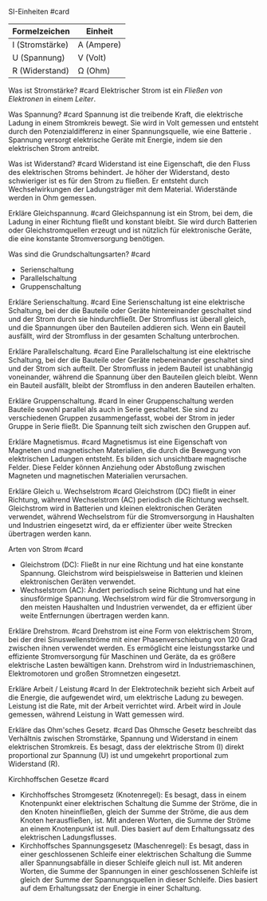 SI-Einheiten #card 

| Formelzeichen  | Einheit     |
| --------------- | ---------- |
| I (Stromstärke) | A (Ampere) |
| U (Spannung)    | V (Volt)   |
| R (Widerstand)  | Ω (Ohm)    |

Was ist Stromstärke? #card 
Elektrischer Strom ist ein *Fließen von Elektronen* in einem *Leiter*.

Was Spannung? #card 
Spannung ist die treibende Kraft, die elektrische Ladung in einem Stromkreis bewegt. Sie wird in Volt gemessen und entsteht durch den Potenzialdifferenz in einer Spannungsquelle, wie eine Batterie . Spannung versorgt elektrische Geräte mit Energie, indem sie den elektrischen Strom antreibt.

Was ist Widerstand? #card 
Widerstand ist eine Eigenschaft, die den Fluss des elektrischen Stroms behindert. Je höher der Widerstand, desto schwieriger ist es für den Strom zu fließen. Er entsteht durch Wechselwirkungen der Ladungsträger mit dem Material. Widerstände werden in Ohm gemessen.

Erkläre Gleichspannung. #card 
Gleichspannung ist ein Strom, bei dem, die Ladung in einer Richtung fließt und konstant bleibt. Sie wird durch Batterien oder Gleichstromquellen erzeugt und ist nützlich für elektronische Geräte, die eine konstante Stromversorgung benötigen.

Was sind die Grundschaltungsarten? #card 
- Serienschaltung 
- Parallelschaltung 
- Gruppenschaltung 

Erkläre Serienschaltung. #card 
Eine Serienschaltung ist eine elektrische Schaltung, bei der die Bauteile oder Geräte hintereinander geschaltet sind und der Strom durch sie hindurchfließt. Der Stromfluss ist überall gleich, und die Spannungen über den Bauteilen addieren sich. Wenn ein Bauteil ausfällt, wird der Stromfluss in der gesamten Schaltung unterbrochen.

Erkläre Parallelschaltung. #card 
Eine Parallelschaltung ist eine elektrische Schaltung, bei der die Bauteile oder Geräte nebeneinander geschaltet sind und der Strom sich aufteilt. Der Stromfluss in jedem Bauteil ist unabhängig voneinander, während die Spannung über den Bauteilen gleich bleibt. Wenn ein Bauteil ausfällt, bleibt der Stromfluss in den anderen Bauteilen erhalten. 

Erkläre Gruppenschaltung. #card 
In einer Gruppenschaltung werden Bauteile sowohl parallel als auch in Serie geschaltet. Sie sind zu verschiedenen Gruppen zusammengefasst, wobei der Strom in jeder Gruppe in Serie fließt. Die Spannung teilt sich zwischen den Gruppen auf.

Erkläre Magnetismus. #card 
Magnetismus ist eine Eigenschaft von Magneten und magnetischen Materialien, die durch die Bewegung von elektrischen Ladungen entsteht. Es bilden sich unsichtbare magnetische Felder. Diese Felder können Anziehung oder Abstoßung zwischen Magneten und magnetischen Materialien verursachen.

Erkläre Gleich u. Wechselstrom #card 
Gleichstrom (DC) fließt in einer Richtung, während Wechselstrom (AC) periodisch die Richtung wechselt. Gleichstrom wird in Batterien und kleinen elektronischen Geräten verwendet, während Wechselstrom für die Stromversorgung in Haushalten und Industrien eingesetzt wird, da er effizienter über weite Strecken übertragen werden kann.

Arten von Strom #card 
-  Gleichstrom (DC): Fließt in nur eine Richtung und hat eine konstante Spannung. Gleichstrom wird beispielsweise in Batterien und kleinen elektronischen Geräten verwendet.    
- Wechselstrom (AC): Ändert periodisch seine Richtung und hat eine sinusförmige Spannung. Wechselstrom wird für die Stromversorgung in den meisten Haushalten und Industrien verwendet, da er effizient über weite Entfernungen übertragen werden kann.

Erkläre Drehstrom. #card 
Drehstrom ist eine Form von elektrischem Strom, bei der drei Sinuswellenströme mit einer Phasenverschiebung von 120 Grad zwischen ihnen verwendet werden. Es ermöglicht eine leistungsstarke und effiziente Stromversorgung für Maschinen und Geräte, da es größere elektrische Lasten bewältigen kann. Drehstrom wird in Industriemaschinen, Elektromotoren und großen Stromnetzen eingesetzt.

Erkläre Arbeit / Leistung #card 
In der Elektrotechnik bezieht sich Arbeit auf die Energie, die aufgewendet wird, um elektrische Ladung zu bewegen. Leistung ist die Rate, mit der Arbeit verrichtet wird. Arbeit wird in Joule gemessen, während Leistung in Watt gemessen wird.

Erkläre das Ohm'sches Gesetz. #card 
Das Ohmsche Gesetz beschreibt das Verhältnis zwischen Stromstärke, Spannung und Widerstand in einem elektrischen Stromkreis. Es besagt, dass der elektrische Strom (I) direkt proportional zur Spannung (U) ist und umgekehrt proportional zum Widerstand (R).

Kirchhoffschen Gesetze #card 
- Kirchhoffsches Stromgesetz (Knotenregel): Es besagt, dass in einem Knotenpunkt einer elektrischen Schaltung die Summe der Ströme, die in den Knoten hineinfließen, gleich der Summe der Ströme, die aus dem Knoten herausfließen, ist. Mit anderen Worten, die Summe der Ströme an einem Knotenpunkt ist null. Dies basiert auf dem Erhaltungssatz des elektrischen Ladungsflusses.
- Kirchhoffsches Spannungsgesetz (Maschenregel): Es besagt, dass in einer geschlossenen Schleife einer elektrischen Schaltung die Summe aller Spannungsabfälle in dieser Schleife gleich null ist. Mit anderen Worten, die Summe der Spannungen in einer geschlossenen Schleife ist gleich der Summe der Spannungsquellen in dieser Schleife. Dies basiert auf dem Erhaltungssatz der Energie in einer Schaltung.